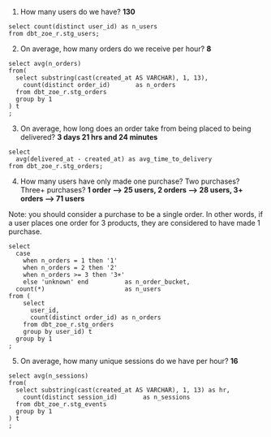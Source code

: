 1. How many users do we have? **130**
```
select count(distinct user_id) as n_users
from dbt_zoe_r.stg_users;
```

2. On average, how many orders do we receive per hour? **8**
```
select avg(n_orders)
from(
  select substring(cast(created_at AS VARCHAR), 1, 13),
    count(distinct order_id)       as n_orders
  from dbt_zoe_r.stg_orders
  group by 1
) t
;
```


3. On average, how long does an order take from being placed to being delivered? **3 days 21 hrs and 24 minutes**

```
select 
  avg(delivered_at - created_at) as avg_time_to_delivery
from dbt_zoe_r.stg_orders;
```

4. How many users have only made one purchase? Two purchases? Three+ purchases? **1 order --> 25 users, 2 orders --> 28 users, 3+ orders --> 71 users**

Note: you should consider a purchase to be a single order. In other words, if a user places one order for 3 products, they are considered to have made 1 purchase.
```
select 
  case
    when n_orders = 1 then '1' 
    when n_orders = 2 then '2' 
    when n_orders >= 3 then '3+'
    else 'unknown' end          as n_order_bucket,
  count(*)                      as n_users
from (
    select 
      user_id, 
      count(distinct order_id) as n_orders
    from dbt_zoe_r.stg_orders
    group by user_id) t
  group by 1
;
```

5. On average, how many unique sessions do we have per hour? **16**

```
select avg(n_sessions)
from(
  select substring(cast(created_at AS VARCHAR), 1, 13) as hr,
    count(distinct session_id)       as n_sessions
  from dbt_zoe_r.stg_events
  group by 1
) t
;
```